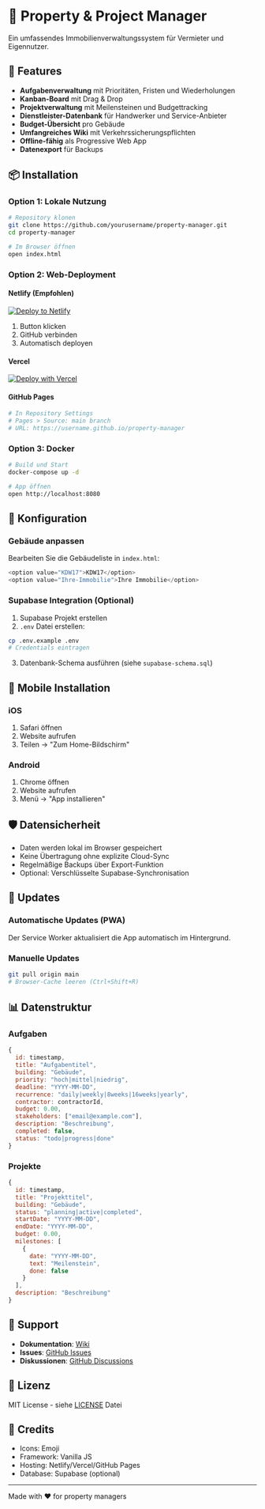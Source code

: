 # 🏢 Property & Project Manager

Ein umfassendes Immobilienverwaltungssystem für Vermieter und Eigennutzer.

## 🚀 Features

- **Aufgabenverwaltung** mit Prioritäten, Fristen und Wiederholungen
- **Kanban-Board** mit Drag & Drop
- **Projektverwaltung** mit Meilensteinen und Budgettracking
- **Dienstleister-Datenbank** für Handwerker und Service-Anbieter
- **Budget-Übersicht** pro Gebäude
- **Umfangreiches Wiki** mit Verkehrssicherungspflichten
- **Offline-fähig** als Progressive Web App
- **Datenexport** für Backups

## 📦 Installation

### Option 1: Lokale Nutzung
```bash
# Repository klonen
git clone https://github.com/yourusername/property-manager.git
cd property-manager

# Im Browser öffnen
open index.html
```

### Option 2: Web-Deployment

#### Netlify (Empfohlen)
[![Deploy to Netlify](https://www.netlify.com/img/deploy/button.svg)](https://app.netlify.com/start/deploy?repository=https://github.com/yourusername/property-manager)

1. Button klicken
2. GitHub verbinden
3. Automatisch deployen

#### Vercel
[![Deploy with Vercel](https://vercel.com/button)](https://vercel.com/new/clone?repository-url=https://github.com/yourusername/property-manager)

#### GitHub Pages
```bash
# In Repository Settings
# Pages > Source: main branch
# URL: https://username.github.io/property-manager
```

### Option 3: Docker
```bash
# Build und Start
docker-compose up -d

# App öffnen
open http://localhost:8080
```

## 🔧 Konfiguration

### Gebäude anpassen
Bearbeiten Sie die Gebäudeliste in `index.html`:
```javascript
<option value="KDW17">KDW17</option>
<option value="Ihre-Immobilie">Ihre Immobilie</option>
```

### Supabase Integration (Optional)
1. Supabase Projekt erstellen
2. `.env` Datei erstellen:
```bash
cp .env.example .env
# Credentials eintragen
```
3. Datenbank-Schema ausführen (siehe `supabase-schema.sql`)

## 📱 Mobile Installation

### iOS
1. Safari öffnen
2. Website aufrufen
3. Teilen → "Zum Home-Bildschirm"

### Android
1. Chrome öffnen
2. Website aufrufen
3. Menü → "App installieren"

## 🛡️ Datensicherheit

- Daten werden lokal im Browser gespeichert
- Keine Übertragung ohne explizite Cloud-Sync
- Regelmäßige Backups über Export-Funktion
- Optional: Verschlüsselte Supabase-Synchronisation

## 🔄 Updates

### Automatische Updates (PWA)
Der Service Worker aktualisiert die App automatisch im Hintergrund.

### Manuelle Updates
```bash
git pull origin main
# Browser-Cache leeren (Ctrl+Shift+R)
```

## 📊 Datenstruktur

### Aufgaben
```javascript
{
  id: timestamp,
  title: "Aufgabentitel",
  building: "Gebäude",
  priority: "hoch|mittel|niedrig",
  deadline: "YYYY-MM-DD",
  recurrence: "daily|weekly|8weeks|16weeks|yearly",
  contractor: contractorId,
  budget: 0.00,
  stakeholders: ["email@example.com"],
  description: "Beschreibung",
  completed: false,
  status: "todo|progress|done"
}
```

### Projekte
```javascript
{
  id: timestamp,
  title: "Projekttitel",
  building: "Gebäude",
  status: "planning|active|completed",
  startDate: "YYYY-MM-DD",
  endDate: "YYYY-MM-DD",
  budget: 0.00,
  milestones: [
    {
      date: "YYYY-MM-DD",
      text: "Meilenstein",
      done: false
    }
  ],
  description: "Beschreibung"
}
```

## 🤝 Support

- **Dokumentation**: [Wiki](https://github.com/yourusername/property-manager/wiki)
- **Issues**: [GitHub Issues](https://github.com/yourusername/property-manager/issues)
- **Diskussionen**: [GitHub Discussions](https://github.com/yourusername/property-manager/discussions)

## 📄 Lizenz

MIT License - siehe [LICENSE](LICENSE) Datei

## 🙏 Credits

- Icons: Emoji
- Framework: Vanilla JS
- Hosting: Netlify/Vercel/GitHub Pages
- Database: Supabase (optional)

---

Made with ❤️ for property managers